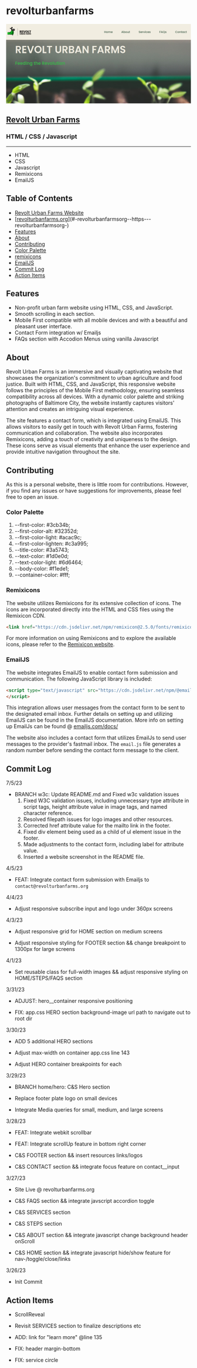 # revolturbanfarms

![Revolt Urban Farms](images/RUFscreenshot.png)

## [Revolt Urban Farms](https://revolturbanfarms.org)

### HTML / CSS / Javascript

---

- HTML
- CSS
- Javascript
- Remixicons
- EmailJS

## Table of Contents

- [Revolt Urban Farms Website](#revolt-urban-farms)
- [[revolturbanfarms.org](https://revolturbanfarms.org)](#-revolturbanfarmsorg--https---revolturbanfarmsorg-)
- [Features](#features)
- [About](#about)
- [Contributing](#contributing)
- [Color Palette](#color-palette)
- [remixicons](#remixicons)
- [EmailJS](#emailjs)
- [Commit Log](#commit-log)
- [Action Items](#action-items)

## Features

- Non-profit urban farm website using HTML, CSS, and JavaScript.
- Smooth scrolling in each section.
- Mobile First compatible with all mobile devices and with a beautiful and pleasant user interface.
- Contact Form integration w/ Emailjs
- FAQs section with Accodion Menus using vanilla Javascript

## About

Revolt Urban Farms is an immersive and visually captivating website that showcases the organization's commitment to urban agriculture and food justice. Built with HTML, CSS, and JavaScript, this responsive website follows the principles of the Mobile First methodology, ensuring seamless compatibility across all devices. With a dynamic color palette and striking photographs of Baltimore City, the website instantly captures visitors' attention and creates an intriguing visual experience.

The site features a contact form, which is integrated using EmailJS. This allows visitors to easily get in touch with Revolt Urban Farms, fostering communication and collaboration. The website also incorporates Remixicons, adding a touch of creativity and uniqueness to the design. These icons serve as visual elements that enhance the user experience and provide intuitive navigation throughout the site.

## Contributing

As this is a personal website, there is little room for contributions. However, if you find any issues or have suggestions for improvements, please feel free to open an issue.

### Color Palette

  1. --first-color: #3cb34b;
  2. --first-color-alt: #32352d;
  3. --first-color-light: #acac9c;
  4. --first-color-lighten: #c3a995;
  5. --title-color: #3a5743;
  6. --text-color: #1d0e0d;
  7. --text-color-light: #6d6464;
  8. --body-color: #f1ede1;
  9. --container-color: #fff;

### Remixicons

The website utilizes Remixicons for its extensive collection of icons. The icons are incorporated directly into the HTML and CSS files using the Remixicon CDN.

```html
<link href="https://cdn.jsdelivr.net/npm/remixicon@2.5.0/fonts/remixicon.css" rel="stylesheet">
```

For more information on using Remixicons and to explore the available icons, please refer to the [Remixicon website](https://remixicon.com/).

### EmailJS

The website integrates EmailJS to enable contact form submission and communication. The following JavaScript library is included:

```html
<script type="text/javascript" src="https://cdn.jsdelivr.net/npm/@emailjs/browser@3/dist/email.min.js">
</script>
```

This integration allows user messages from the contact form to be sent to the designated email inbox. Further details on setting up and utilizing EmailJS can be found in the EmailJS documentation. More info on setting up EmailJs can be found @ [emailjs.com/docs/](https://www.emailjs.com/docs/)

The website also includes a contact form that utilizes EmailJs to send user messages to the provider's fastmail inbox. The `email.js` file generates a random number before sending the contact form message to the client.

## Commit Log

7/5/23

- BRANCH w3c: Update README.md and Fixed w3c validation issues
   1. Fixed W3C validation issues, including unnecessary type attribute in script tags, height attribute value in image tags, and named character reference.
   2. Resolved filepath issues for logo images and other resources.
   3. Corrected href attribute value for the mailto link in the footer.
   4. Fixed div element being used as a child of ul element issue in the footer.
   5. Made adjustments to the contact form, including label for attribute value.
   6. Inserted a website screenshot in the README file.

4/5/23

- FEAT: Integrate contact form submission with Emailjs to `contact@revolturbanfarms.org`

4/4/23

- Adjust responsive subscribe input and logo under 360px screens

4/3/23

- Adjust responsive grid for HOME section on medium screens

- Adjust responsive styling for FOOTER section && change breakpoint to 1300px for large screens

4/1/23

- Set reusable class for full-width images && adjust responsive styling on HOME/STEPS/FAQS section

3/31/23

- ADJUST: hero__container responsive positioning

- FIX: app.css HERO section background-image url path to navigate out to root dir

3/30/23

- ADD 5 additional HERO sections

- Adjust max-width on container app.css line 143

- Adjust HERO container breakpoints for each

3/29/23

- BRANCH home/hero: C&S Hero section

- Replace footer plate logo on small devices

- Integrate Media queries for small, medium, and large screens

3/28/23

- FEAT: Integrate webkit scrollbar

- FEAT: Integrate scrollUp feature in bottom right corner

- C&S FOOTER section && insert resources links/logos

- C&S CONTACT section && integrate focus feature on contact__input

3/27/23

- Site Live @ revolturbanfarms.org

- C&S FAQS section && integrate javscript accordion toggle

- C&S SERVICES section

- C&S STEPS section

- C&S ABOUT section && integrate javascript change background header onScroll

- C&S HOME section && integrate javascript hide/show feature for nav-/toggle/close/links

3/26/23

- Init Commit

## Action Items

- ScrollReveal

- Revisit SERVICES section to finalize descriptions etc

- ADD: link for "learn more" @line 135

- FIX: header margin-bottom

- FIX: service circle